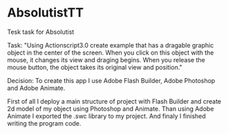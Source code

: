 # AbsolutistTT
Tesk task for Absolutist

Task:
"Using Actionscript3.0 create example that has a dragable graphic object in the center of the screen.
When you click on this object with the mouse, it changes its view and draging begins.
When you release the mouse button, the object takes its original view and position."

Decision: 
To create this app I use Adobe Flash Builder, Adobe Photoshop and Adobe Animate.

First of all I deploy a main structure of project with Flash Builder and create 2d model of my object using Photoshop and Animate.
Than using Adobe Animate I exported the .swc library to my project. And finaly I finished writing the program code.
